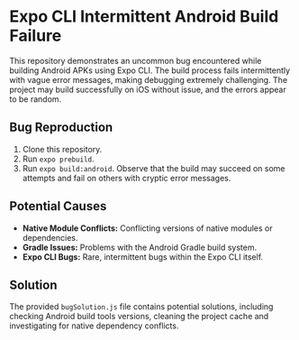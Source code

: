 # Expo CLI Intermittent Android Build Failure

This repository demonstrates an uncommon bug encountered while building Android APKs using Expo CLI. The build process fails intermittently with vague error messages, making debugging extremely challenging.  The project may build successfully on iOS without issue, and the errors appear to be random. 

## Bug Reproduction

1. Clone this repository.
2. Run `expo prebuild`.
3. Run `expo build:android`.  Observe that the build may succeed on some attempts and fail on others with cryptic error messages.

## Potential Causes

* **Native Module Conflicts:** Conflicting versions of native modules or dependencies.
* **Gradle Issues:** Problems with the Android Gradle build system.
* **Expo CLI Bugs:** Rare, intermittent bugs within the Expo CLI itself.

## Solution

The provided `bugSolution.js` file contains potential solutions, including checking Android build tools versions, cleaning the project cache and investigating for native dependency conflicts. 
